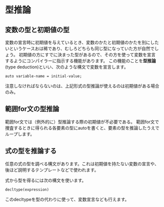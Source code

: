 # 型推論

## 変数の型と初期値の型
変数の宣言時に初期値を与えているとき、変数のかたと初期値のかたを別にしたいというケースおは稀であり、むしろどちらも同じ型になっていた方が自然でしょう。
初期値の方にすでに決まった型があるので、その方を使って変数を宣言するようにコンパイラーに指示する機能があります。
この機能のことを**型推論**(type deduction)といい、次のような構文で変数を宣言します。
```
auto variable-name = initial-value;
```

注意しなければならないのは、上記形式の型推論が使えるのは初期値がある場合のみ。

## 範囲for文の型推論
範囲for文では（例外的に）型推論する際の初期値が不必要である。
範囲for文で捜査するときに得られる各要素の型にautoを書くと、要素の型を推論したうえでループします。

## 式の型を推論する
任意の式の型を調べる構文があります。これは初期値を持たない変数の宣言や、後ほど説明するテンプレートなどで使われます。

式から型を得るには次の構文を使います。
```
decltype(expression)
```

このdecltypeを型の代わりに使って、変数宣言なども行えます。